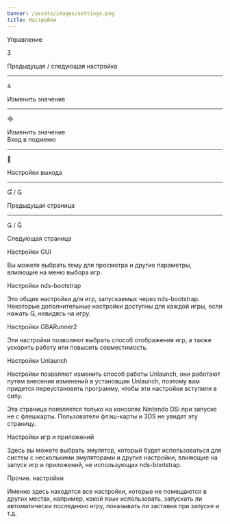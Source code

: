 ```yaml
---
banner: /assets/images/settings.png
title: Настройки
---
```


<div id="conrols" class="section-title">Управление</div>
<div class="section-body">
    <div class="button-action-group">
        <p class="button-action button">&#xE07D;</p>
        <p class="button-action-text">Предыдущая / следующая настройка</p>
    </div>
    <hr>
    <div class="button-action-group">
        <p class="button-action button">&#xE07E;</p>
        <p class="button-action-text">Изменить значение</p>
    </div>
    <hr>
    <div class="button-action-group">
        <p class="button-action button">&#xE000;</p>
        <p class="button-action-text">Изменить значение<br>Вход в подменю</p>
    </div>
    <hr>
    <div class="button-action-group">
        <p class="button-action button">&#xE001;</p>
        <p class="button-action-text">Настройки выхода</p>
    </div>
    <hr>
    <div class="button-action-group">
        <p class="button-action button">&#xE004; / &#xE002;</p>
        <p class="button-action-text">Предыдущая страница</p>
    </div>
    <hr>
    <div class="button-action-group">
        <p class="button-action button">&#xE003; / &#xE005;</p>
        <p class="button-action-text">Следующая страница</p>
    </div>
</div>

<div id="gui-settings" class="section-title">Настройки GUI</div>
<div class="section-body">
    <p>Вы можете выбрать тему для просмотра и другие параметры, влияющие на меню выбора игр.</p>
</div>

<div id="nds-bootstrap-settings" class="section-title">Настройки nds-bootstrap</div>
<div class="section-body">
    <p>Это общие настройки для игр, запускаемых через nds-bootstrap. Некоторые дополнительные настройки доступны для каждой игры, если нажать &#xE003;, навидясь на игру.</p>
</div>

<div id="gbarunner2-settings" class="section-title">Настройки GBARunner2</div>
<div class="section-body">
    <p>Эти настройки позволяют выбрать способ отображения игр, а также ускорить работу или повысить совместимость.</p>
</div>

<div id="unlaunch-settings" class="section-title">Настройки Unlaunch</div>
<div class="section-body">
    <p>Настройки позволяют изменить способ работы Unlaunch, они работают путем внесения изменений в установщик Unlaunch, поэтому вам придется переустановить программу, чтобы эти настройки вступили в силу.</p>
    <p>Эта страница появляется только на консолях Nintendo DSi при запуске не с флешкарты. Пользователи флэш-карты и 3DS не увидят эту страницу.</p>
</div>

<div id="games-and-apps-settings" class="section-title">Настройки игр и приложений</div>
<div class="section-body">
    <p>Здесь вы можете выбрать эмулятор, который будет использоваться для систем с несколькими эмуляторами и другие настройки, влияющие на запуск игр и приложений, не использующих nds-bootstrap.</p>
</div>

<div id="misc-settings" class="section-title">Прочие. настройки</div>
<div class="section-body">
    <p>Именно здесь находятся все настройки, которые не помещаются в других местах, например, какой язык использовать, запускать ли автоматически последнюю игру, показывать ли заставки при запуске и т.д.</p>
</div>
